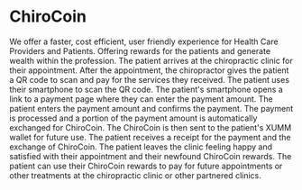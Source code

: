 # ChiroCoin
We offer a faster, cost efficient, user friendly experience for Health Care Providers and Patients.
Offering rewards for the patients and generate wealth within the profession. 
The patient arrives at the chiropractic clinic for their appointment.
After the appointment, the chiropractor gives the patient a QR code to scan and pay for the services they received.
The patient uses their smartphone to scan the QR code.
The patient's smartphone opens a link to a payment page where they can enter the payment amount.
The patient enters the payment amount and confirms the payment.
The payment is processed and a portion of the payment amount is automatically exchanged for ChiroCoin.
The ChiroCoin is then sent to the patient's XUMM wallet for future use.
The patient receives a receipt for the payment and the exchange of ChiroCoin.
The patient leaves the clinic feeling happy and satisfied with their appointment and their newfound ChiroCoin rewards.
The patient can use their ChiroCoin rewards to pay for future appointments or other treatments at the chiropractic clinic or other partnered clinics.
